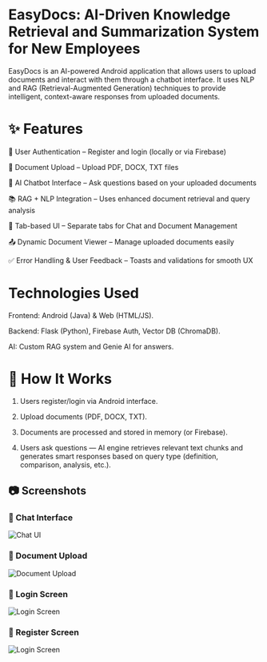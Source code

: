 # EasyDocs: AI-Driven Knowledge Retrieval and Summarization System for New Employees

EasyDocs is an AI-powered Android application that allows users to upload documents and interact with them through a chatbot interface. It uses NLP and RAG (Retrieval-Augmented Generation) techniques to provide intelligent, context-aware responses from uploaded documents.

# ✨ Features
🔐 User Authentication – Register and login (locally or via Firebase)

📄 Document Upload – Upload PDF, DOCX, TXT files

🧠 AI Chatbot Interface – Ask questions based on your uploaded documents

📚 RAG + NLP Integration – Uses enhanced document retrieval and query analysis

🧾 Tab-based UI – Separate tabs for Chat and Document Management

📤 Dynamic Document Viewer – Manage uploaded documents easily

✅ Error Handling & User Feedback – Toasts and validations for smooth UX

# Technologies Used

Frontend: Android (Java) & Web (HTML/JS).

Backend: Flask (Python), Firebase Auth, Vector DB (ChromaDB).

AI: Custom RAG system and Genie AI for answers.

# 🚀 How It Works
1. Users register/login via Android interface.

2. Upload documents (PDF, DOCX, TXT).

3. Documents are processed and stored in memory (or Firebase).

4. Users ask questions — AI engine retrieves relevant text chunks and generates smart responses based on query type (definition, comparison, analysis, etc.).

## 📷 Screenshots

### 🔹 Chat Interface
![Chat UI](Screenshots/AND4.png)

### 🔹 Document Upload
![Document Upload](screenshots/AND3.png)

### 🔹 Login Screen
![Login Screen](screenshots/AND1.png)

### 🔹 Register Screen
![Login Screen](screenshots/AND2.png)

